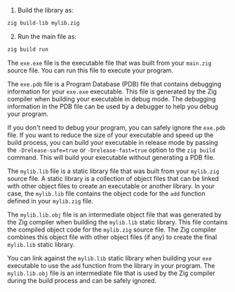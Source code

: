 1. Build the library as:
```bash
zig build-lib mylib.zig
```

2. Run the main file as:
```bash
zig build run
```

The `exe.exe` file is the executable file that was built from your `main.zig` source file. You can run this file to execute your program.

The `exe.pdb` file is a Program Database (PDB) file that contains debugging information for your `exe.exe` executable. This file is generated by the Zig compiler when building your executable in debug mode. The debugging information in the PDB file can be used by a debugger to help you debug your program.

If you don't need to debug your program, you can safely ignore the `exe.pdb` file. If you want to reduce the size of your executable and speed up the build process, you can build your executable in release mode by passing the `-Drelease-safe=true` or `-Drelease-fast=true` option to the `zig build` command. This will build your executable without generating a PDB file.

The `mylib.lib` file is a static library file that was built from your `mylib.zig` source file. A static library is a collection of object files that can be linked with other object files to create an executable or another library. In your case, the `mylib.lib` file contains the object code for the `add` function defined in your `mylib.zig` file.

The `mylib.lib.obj` file is an intermediate object file that was generated by the Zig compiler when building the `mylib.lib` static library. This file contains the compiled object code for the `mylib.zig` source file. The Zig compiler combines this object file with other object files (if any) to create the final `mylib.lib` static library.

You can link against the `mylib.lib` static library when building your `exe` executable to use the `add` function from the library in your program. The `mylib.lib.obj` file is an intermediate file that is used by the Zig compiler during the build process and can be safely ignored.
